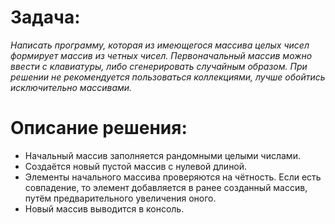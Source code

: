 # Задача:
*Написать программу, которая из имеющегося массива целых чисел формирует массив из четных чисел. Первоначальный массив можно ввести с клавиатуры, либо сгенерировать случайным образом. При решении не рекомендуется пользоваться коллекциями, лучше обойтись исключительно массивами.*

# Описание решения:

* Начальный массив заполняется рандомными целыми числами.
* Создаётся новый пустой массив с нулевой длиной.
* Элементы начального массива проверяются на чётность. Если есть совпадение, то элемент добавляется в ранее созданный массив, путём предварительного увеличения оного.
* Новый массив выводится в консоль.
